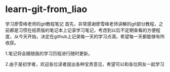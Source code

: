 # learn-git-from_liao
学习廖雪峰老师的git教程笔记
首先，非常感谢廖雪峰老师讲解的git部分教程，之前都是习惯在纸质版的笔记本上记录学习笔记，考虑到以后不定期查看的方便程度，从今天开始，决定在github上记录每一天的学习点滴，希望每一天都能够有所收获。

1.笔记将会跟随我的学习历程进行随时更新。

2.由于是初学者，欢迎各位读者提出各种宝贵意见，希望可以和各位网友一起学习
